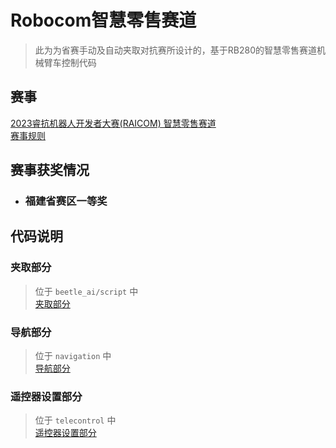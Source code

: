 # Robocom智慧零售赛道
> 此为为省赛手动及自动夹取对抗赛所设计的，基于RB280的智慧零售赛道机械臂车控制代码

## 赛事
[2023睿抗机器人开发者大赛(RAICOM) 智慧零售赛道](https://www.robocom.com.cn/index.html)\
[赛事规则](https://www.robocom.com.cn/content.html?cid=637)
## 赛事获奖情况
- ### 福建省赛区一等奖

## 代码说明
### 夹取部分
> 位于 `beetle_ai/script` 中\
> [夹取部分](beetle_ai/scripts/README.md)

### 导航部分
> 位于 `navigation` 中\
> [导航部分](navigation/README.md)

### 遥控器设置部分
> 位于 `telecontrol` 中\
> [遥控器设置部分](telecontrol/README.md)
